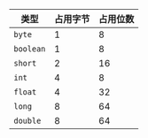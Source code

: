 类型|占用字节|占用位数
--|--|--
`byte`|1|8
`boolean`|1|8
`short`|2|16
`int`|4|8
`float`|4|32
`long`|8|64
`double`|8|64

